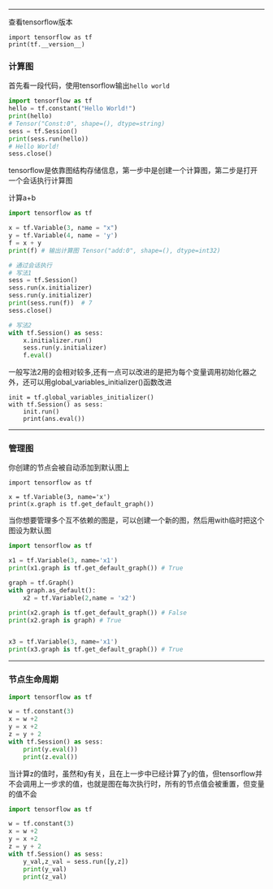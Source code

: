 ------
查看tensorflow版本

	import tensorflow as tf 
	print(tf.__version__)

### 计算图
首先看一段代码，使用tensorflow输出`hello world`
```python
import tensorflow as tf 
hello = tf.constant("Hello World!")
print(hello)
# Tensor("Const:0", shape=(), dtype=string)
sess = tf.Session()
print(sess.run(hello))
# Hello World!
sess.close()
```
tensorflow是依靠图结构存储信息，第一步中是创建一个计算图，第二步是打开一个会话执行计算图

计算a+b 
```python 
import tensorflow as tf 

x = tf.Variable(3, name = "x")
y = tf.Variable(4, name = 'y')
f = x + y 
print(f) # 输出计算图 Tensor("add:0", shape=(), dtype=int32)

# 通过会话执行 
# 写法1 
sess = tf.Session()
sess.run(x.initializer)
sess.run(y.initializer)
print(sess.run(f))  # 7 
sess.close()

# 写法2
with tf.Session() as sess:
    x.initializer.run()
    sess.run(y.initializer)
    f.eval()

```
一般写法2用的会相对较多,还有一点可以改进的是把为每个变量调用初始化器之外，还可以用global_variables_initializer()函数改进

	init = tf.global_variables_initializer()
	with tf.Session() as sess:
	    init.run()
	    print(ans.eval())

----------------------

### 管理图
你创建的节点会被自动添加到默认图上

	import tensorflow as tf

	x = tf.Variable(3, name='x')
	print(x.graph is tf.get_default_graph())

当你想要管理多个互不依赖的图是，可以创建一个新的图，然后用with临时把这个图设为默认图
```python 
import tensorflow as tf

x1 = tf.Variable(3, name='x1')
print(x1.graph is tf.get_default_graph()) # True

graph = tf.Graph()
with graph.as_default():
    x2 = tf.Variable(2,name = 'x2')

print(x2.graph is tf.get_default_graph()) # False
print(x2.graph is graph) # True


x3 = tf.Variable(3, name='x1')
print(x3.graph is tf.get_default_graph()) # True

```


----------------------------
### 节点生命周期



```python 
import tensorflow as tf 

w = tf.constant(3)
x = w +2 
y = x +2 
z = y + 2 
with tf.Session() as sess:
    print(y.eval())
    print(z.eval())

```
当计算z的值时，虽然和y有关，且在上一步中已经计算了y的值，但tensorflow并不会调用上一步求的值，也就是图在每次执行时，所有的节点值会被重置，但变量的值不会

```python 
import tensorflow as tf 

w = tf.constant(3)
x = w +2 
y = x +2 
z = y + 2 
with tf.Session() as sess:
    y_val,z_val = sess.run([y,z])
    print(y_val)
    print(z_val)
```
